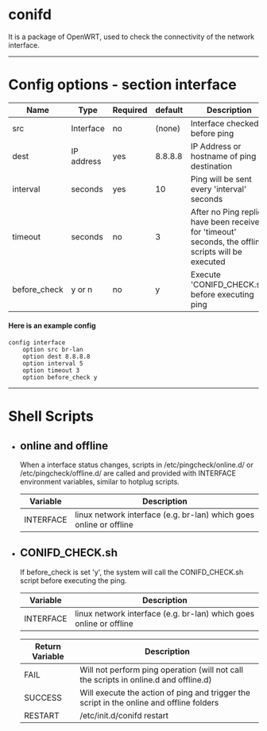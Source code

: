

# conifd

It is a package of OpenWRT, used to check the connectivity of the network interface.

***

# Config options - section interface

| Name          | Type          | Required      | default       | Description |
| ------------- | ------------- | ------------- | ------------- | ----------- |
| src           | Interface     | no            | (none)        | Interface checked before ping
| dest          | IP address    | yes           | 8.8.8.8       | IP Address or hostname of ping destination
| interval      | seconds       | yes           | 10            | Ping will be sent every 'interval' seconds
| timeout       | seconds       | no            | 3             | After no Ping replies have been received for 'timeout' seconds, the offline scripts will be executed
| before_check  | y or n        | no            | y             | Execute 'CONIFD_CHECK.sh' before executing ping

#### Here is an example config
```
config interface
    option src br-lan
    option dest 8.8.8.8
    option interval 5
    option timeout 3
    option before_check y
```

***

# Shell Scripts

* ## online and offline
  When a interface status changes, scripts in /etc/pingcheck/online.d/ or /etc/pingcheck/offline.d/ 
are called and provided with INTERFACE environment variables, similar to hotplug scripts. 

  | Variable      | Description                                                                           |
  |---------------|---------------------------------------------------------------------------------------|
  | INTERFACE     | linux network interface (e.g. br-lan) which goes online or offline                    |


* ## CONIFD_CHECK.sh
  If before_check is set 'y', the system will call the CONIFD_CHECK.sh script before executing the ping.

  | Variable        | Description                                                                           |
  |-----------------|---------------------------------------------------------------------------------------|
  | INTERFACE       | linux network interface (e.g. br-lan) which goes online or offline                    |

  | Return Variable | Description                                                                                    |
  |-----------------|------------------------------------------------------------------------------------------------|
  | FAIL            | Will not perform ping operation (will not call the scripts in online.d and offline.d)          |
  | SUCCESS         | Will execute the action of ping and trigger the script in the online and offline folders       |
  | RESTART         | /etc/init.d/conifd restart                                                                     |
